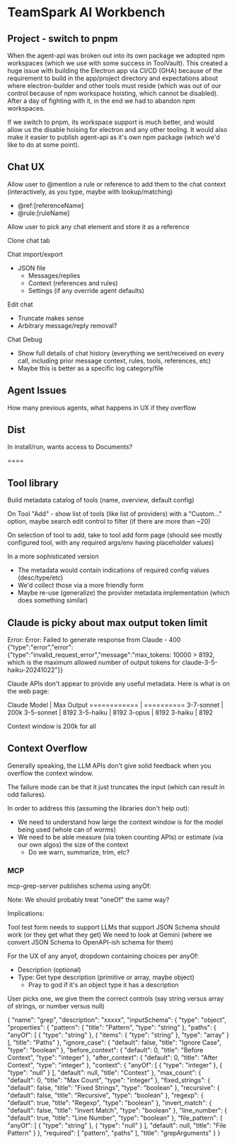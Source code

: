 # TeamSpark AI Workbench

## Project - switch to pnpm 

When the agent-api was broken out into its own package we adopted npm workspaces (which we use with some success in ToolVault).
This created a huge issue with building the Electron app via CI/CD (GHA) because of the requirement to build in the app/project
directory and expectations about where electron-builder and other tools must reside (which was out of our control because of
npm workspace hoisting, which cannot be disabled).  After a day of fighting with it, in the end we had to abandon npm workspaces.

If we switch to pnpm, its workspace support is much better, and would allow us the disable hoising for electron and any other
tooling.  It would also make it easier to publish agent-api as it's own npm package (which we'd like to do at some point).

## Chat UX

Allow user to @mention a rule or reference to add them to the chat context (interactively, as you type, maybe with lookup/matching)
- @ref:[referenceName]
- @rule:[ruleName]

Allow user to pick any chat element and store it as a reference

Clone chat tab

Chat import/export
- JSON file
  - Messages/replies
  - Context (references and rules)
  - Settings (if any override agent defaults)

Edit chat
- Truncate makes sense
- Arbitrary message/reply removal?

Chat Debug
- Show full details of chat history (everything we sent/received on every call, including prior message context, rules, tools, references, etc)
- Maybe this is better as a specific log category/file

## Agent Issues

How many previous agents, what happens in UX if they overflow

## Dist

In install/run, wants access to Documents?

====

## Tool library

Build metadata catalog of tools (name, overview, default config)

On Tool "Add" - show list of tools (like list of providers) with a "Custom..." option, maybe search edit control to filter (if there are more than ~20)

On selection of tool to add, take to tool add form page (should see mostly configured tool, with any required args/env having placeholder values)

In a more sophisticated version
- The metadata would contain indications of required config values (desc/type/etc)
- We'd collect those via a more friendly form
- Maybe re-use (generalize) the provider metadata implementation (which does something similar)

## Claude is picky about max output token limit

Error: Error: Failed to generate response from Claude - 400 {"type":"error","error":{"type":"invalid_request_error","message":"max_tokens: 10000 > 8192, which is the maximum allowed number of output tokens for claude-3-5-haiku-20241022"}}

Claude APIs don't appear to provide any useful metadata.  Here is what is on the web page:

Claude Model |  Max Output
============ | ==========
3-7-sonnet   |   200k
3-5-sonnet   |   8192
3-5-haiku    |   8192
3-opus       |   8192
3-haiku      |   8192

Context window is 200k for all

## Context Overflow

Generally speaking, the LLM APIs don't give solid feedback when you overflow the context window.

The failure mode can be that it just truncates the input (which can result in odd failures).

In order to address this (assuming the libraries don't help out):
- We need to understand how large the context window is for the model being used (whole can of worms)
- We need to be able measure (via token counting APIs) or estimate (via our own algos) the size of the context
  - Do we warn, summarize, trim, etc?

### MCP

mcp-grep-server publishes schema using anyOf:

Note: We should probably treat "oneOf" the same way?

Implications:

Tool test form needs to support
LLMs that support JSON Schema should work (or they get what they get)
We need to look at Gemini (where we convert JSON Schema to OpenAPI-ish schema for them)

For the UX of any anyof, dropdown containing choices per anyOf:
- Description (optional)
- Type: Get type description (primitive or array, maybe object)
  - Pray to god if it's an object type it has a description

User picks one, we give them the correct controls (say string versus array of strings, or number versus null)

{
  "name": "grep",
  "description": "xxxxx",
  "inputSchema": {
    "type": "object",
    "properties": {
      "pattern": {
        "title": "Pattern",
        "type": "string"
      },
      "paths": {
        "anyOf": [
          {
            "type": "string"
          },
          {
            "items": {
              "type": "string"
            },
            "type": "array"
          }
        ],
        "title": "Paths"
      },
      "ignore_case": {
        "default": false,
        "title": "Ignore Case",
        "type": "boolean"
      },
      "before_context": {
        "default": 0,
        "title": "Before Context",
        "type": "integer"
      },
      "after_context": {
        "default": 0,
        "title": "After Context",
        "type": "integer"
      },
      "context": {
        "anyOf": [
          {
            "type": "integer"
          },
          {
            "type": "null"
          }
        ],
        "default": null,
        "title": "Context"
      },
      "max_count": {
        "default": 0,
        "title": "Max Count",
        "type": "integer"
      },
      "fixed_strings": {
        "default": false,
        "title": "Fixed Strings",
        "type": "boolean"
      },
      "recursive": {
        "default": false,
        "title": "Recursive",
        "type": "boolean"
      },
      "regexp": {
        "default": true,
        "title": "Regexp",
        "type": "boolean"
      },
      "invert_match": {
        "default": false,
        "title": "Invert Match",
        "type": "boolean"
      },
      "line_number": {
        "default": true,
        "title": "Line Number",
        "type": "boolean"
      },
      "file_pattern": {
        "anyOf": [
          {
            "type": "string"
          },
          {
            "type": "null"
          }
        ],
        "default": null,
        "title": "File Pattern"
      }
    },
    "required": [
      "pattern",
      "paths"
    ],
    "title": "grepArguments"
  }
}





